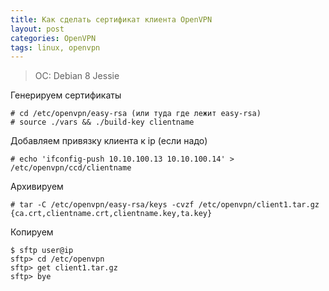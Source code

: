 ```yaml
---
title: Как сделать сертификат клиентa OpenVPN
layout: post
categories: OpenVPN
tags: linux, openvpn
---
```


>OC: Debian 8 Jessie

Генерируем сертификаты

```
# cd /etc/openvpn/easy-rsa (или туда где лежит easy-rsa)
# source ./vars && ./build-key clientname
```

Добавляем привязку клиента к ip (если надо)

```
# echo 'ifconfig-push 10.10.100.13 10.10.100.14' > /etc/openvpn/ccd/clientname
```

Архивируем

```
# tar -C /etc/openvpn/easy-rsa/keys -cvzf /etc/openvpn/client1.tar.gz {ca.crt,clientname.crt,clientname.key,ta.key}
```

Копируем

```
$ sftp user@ip
sftp> cd /etc/openvpn
sftp> get client1.tar.gz
sftp> bye
```